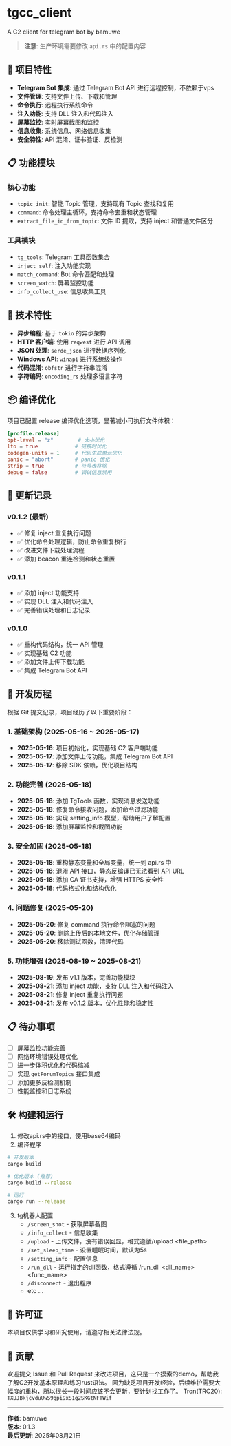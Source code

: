# tgcc_client

A C2 client for telegram bot by bamuwe

> **注意**: 生产环境需要修改 `api.rs` 中的配置内容

## 🚀 项目特性

- **Telegram Bot 集成**: 通过 Telegram Bot API 进行远程控制，不依赖于vps
- **文件管理**: 支持文件上传、下载和管理
- **命令执行**: 远程执行系统命令
- **注入功能**: 支持 DLL 注入和代码注入
- **屏幕监控**: 实时屏幕截图和监控
- **信息收集**: 系统信息、网络信息收集
- **安全特性**: API 混淆、证书验证、反检测

## 📋 功能模块

### 核心功能
- `topic_init`: 智能 Topic 管理，支持现有 Topic 查找和复用
- `command`: 命令处理主循环，支持命令去重和状态管理
- `extract_file_id_from_topic`: 文件 ID 提取，支持 inject 和普通文件区分

### 工具模块
- `tg_tools`: Telegram 工具函数集合
- `inject_self`: 注入功能实现
- `match_command`: Bot 命令匹配和处理
- `screen_watch`: 屏幕监控功能
- `info_collect_use`: 信息收集工具

## 🔧 技术特性

- **异步编程**: 基于 `tokio` 的异步架构
- **HTTP 客户端**: 使用 `reqwest` 进行 API 调用
- **JSON 处理**: `serde_json` 进行数据序列化
- **Windows API**: `winapi` 进行系统级操作
- **代码混淆**: `obfstr` 进行字符串混淆
- **字符编码**: `encoding_rs` 处理多语言字符

## 📦 编译优化

项目已配置 release 编译优化选项，显著减小可执行文件体积：

```toml
[profile.release]
opt-level = "z"        # 大小优化
lto = true            # 链接时优化
codegen-units = 1     # 代码生成单元优化
panic = "abort"       # panic 优化
strip = true          # 符号表移除
debug = false         # 调试信息禁用
```

## 📝 更新记录

### v0.1.2 (最新)
- ✅ 修复 inject 重复执行问题
- ✅ 优化命令处理逻辑，防止命令重复执行
- ✅ 改进文件下载处理流程
- ✅ 添加 beacon 重连检测和状态重置

### v0.1.1
- ✅ 添加 inject 功能支持
- ✅ 实现 DLL 注入和代码注入
- ✅ 完善错误处理和日志记录

### v0.1.0
- ✅ 重构代码结构，统一 API 管理
- ✅ 实现基础 C2 功能
- ✅ 添加文件上传下载功能
- ✅ 集成 Telegram Bot API

## 🚧 开发历程

根据 Git 提交记录，项目经历了以下重要阶段：

### 1. **基础架构** (2025-05-16 ~ 2025-05-17)
- **2025-05-16**: 项目初始化，实现基础 C2 客户端功能
- **2025-05-17**: 添加文件上传功能，集成 Telegram Bot API
- **2025-05-17**: 移除 SDK 依赖，优化项目结构

### 2. **功能完善** (2025-05-18)
- **2025-05-18**: 添加 TgTools 函数，实现消息发送功能
- **2025-05-18**: 修复命令接收问题，添加命令过滤功能
- **2025-05-18**: 实现 setting_info 模型，帮助用户了解配置
- **2025-05-18**: 添加屏幕监控和截图功能

### 3. **安全加固** (2025-05-18)
- **2025-05-18**: 重构静态变量和全局变量，统一到 api.rs 中
- **2025-05-18**: 混淆 API 接口，静态反编译已无法看到 API URL
- **2025-05-18**: 添加 CA 证书支持，增强 HTTPS 安全性
- **2025-05-18**: 代码格式化和结构优化

### 4. **问题修复** (2025-05-20)
- **2025-05-20**: 修复 command 执行命令阻塞的问题
- **2025-05-20**: 删除上传后的本地文件，优化存储管理
- **2025-05-20**: 移除测试函数，清理代码

### 5. **功能增强** (2025-08-19 ~ 2025-08-21)
- **2025-08-19**: 发布 v1.1 版本，完善功能模块
- **2025-08-21**: 添加 inject 功能，支持 DLL 注入和代码注入
- **2025-08-21**: 修复 inject 重复执行问题
- **2025-08-21**: 发布 v0.1.2 版本，优化性能和稳定性

## 📋 待办事项

- [ ] 屏幕监控功能完善
- [ ] 网络环境错误处理优化
- [ ] 进一步体积优化和代码缩减
- [ ] 实现 `getForumTopics` 接口集成
- [ ] 添加更多反检测机制
- [ ] 性能监控和日志系统

## 🛠️ 构建和运行

1. 修改api.rs中的接口，使用base64编码
2. 编译程序

```bash
# 开发版本
cargo build

# 优化版本 (推荐)
cargo build --release

# 运行
cargo run --release
```

3. tg机器人配置
   - `/screen_shot` - 获取屏幕截图
   - `/info_collect` - 信息收集
   - `/upload` - 上传文件，没有错误回显，格式遵循/upload <file_path>
   - `/set_sleep_time` - 设置睡眠时间，默认为5s
   - `/setting_info` - 配置信息
   - `/run_dll` - 运行指定的dll函数，格式遵循 /run_dll <dll_name> <func_name>
   - `/disconnect` - 退出程序
   - etc ...



## 📄 许可证

本项目仅供学习和研究使用，请遵守相关法律法规。

## 🤝 贡献

欢迎提交 Issue 和 Pull Request 来改进项目，这只是一个摸索的demo，帮助我了解C2开发基本原理和练习rust语法。
因为缺乏项目开发经验，后续维护需要大幅度的重构，所以很长一段时间应该不会更新，要计划找工作了。
Tron(TRC20): `TXUJBkjcvduUwS9gpi9xS1g2SKGtNFTWif`

---

**作者**: bamuwe  
**版本**: 0.1.3  
**最后更新**: 2025年08月21日 	
